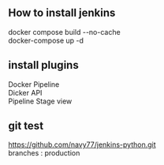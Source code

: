 ## How to install jenkins
docker compose build --no-cache \
docker-compose up -d

## install plugins
Docker Pipeline \
Dicker API \
Pipeline Stage view 

## git test
https://github.com/navy77/jenkins-python.git \
branches : production